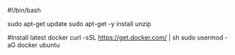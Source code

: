 #!/bin/bash

sudo apt-get update
sudo apt-get -y install unzip

#Install latest docker
curl -sSL https://get.docker.com/ | sh
sudo usermod -aG docker ubuntu
